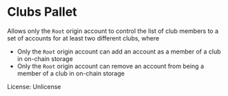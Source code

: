 # Clubs Pallet

Allows only the `Root` origin account to control the list of club members to a set 
of accounts for at least two different clubs, where
* Only the `Root` origin account can add an account as a
  member of a club in on-chain storage
* Only the `Root` origin account can remove an account from
  being a member of a club in on-chain storage

License: Unlicense